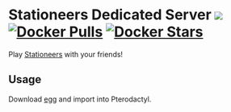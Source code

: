 # Stationeers Dedicated Server [![](https://images.microbadger.com/badges/image/dtandersen/steam-egg.svg)](https://microbadger.com/images/dtandersen/steam-egg "Get your own image badge on microbadger.com") [![Docker Pulls](https://img.shields.io/docker/pulls/dtandersen/steam-egg.svg)](https://hub.docker.com/r/dtandersen/steam-egg/) [![Docker Stars](https://img.shields.io/docker/stars/dtandersen/steam-egg.svg)](https://hub.docker.com/r/dtandersen/steam-egg/)

Play [Stationeers](https://store.steampowered.com/app/544550/Stationeers/) with your friends!

## Usage

Download [egg](https://github.com/dtandersen/pterodactyl-eggs) and import into Pterodactyl.
